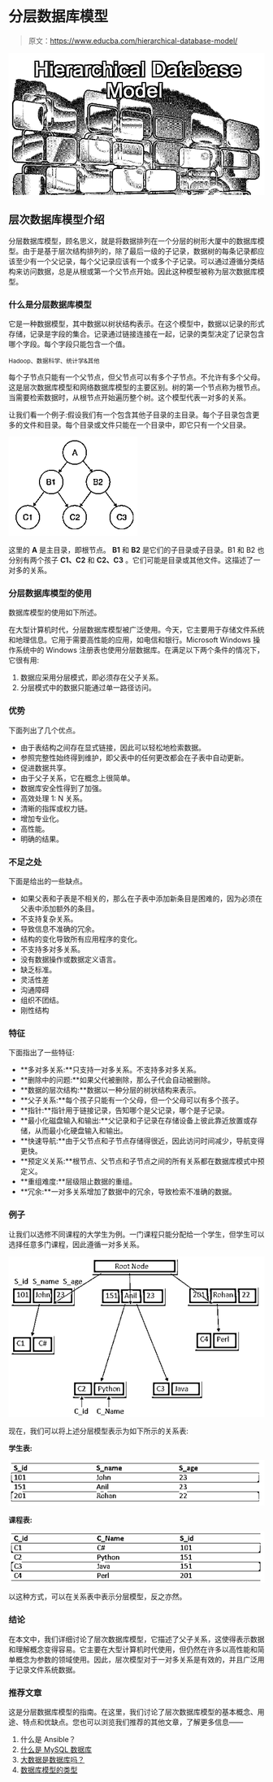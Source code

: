 # 分层数据库模型

> 原文：<https://www.educba.com/hierarchical-database-model/>

![Hierarchical Database Model](img/01a21945b9536c110d4ac25567a8d8ed.png)



## 层次数据库模型介绍

分层数据库模型，顾名思义，就是将数据排列在一个分层的树形大厦中的数据库模型。由于是基于层次结构排列的，除了最后一级的子记录，数据树的每条记录都应该至少有一个父记录，每个父记录应该有一个或多个子记录。可以通过遵循分类结构来访问数据，总是从根或第一个父节点开始。因此这种模型被称为层次数据库模型。

### 什么是分层数据库模型

它是一种数据模型，其中数据以树状结构表示。在这个模型中，数据以记录的形式存储，记录是字段的集合。记录通过链接连接在一起，记录的类型决定了记录包含哪个字段。每个字段只能包含一个值。

<small>Hadoop、数据科学、统计学&其他</small>

每个子节点只能有一个父节点，但父节点可以有多个子节点。不允许有多个父母。这是层次数据库模型和网络数据库模型的主要区别。树的第一个节点称为根节点。当需要检索数据时，从根节点开始遍历整个树。这个模型代表一对多的关系。

让我们看一个例子:假设我们有一个包含其他子目录的主目录。每个子目录包含更多的文件和目录。每个目录或文件只能在一个目录中，即它只有一个父目录。

![Hierarchical Database Model root node](img/37ce89c8dd70b240d47bb87439f09225.png)



这里的 **A** 是主目录，即根节点。 **B1** 和 **B2** 是它们的子目录或子目录。B1 和 B2 也分别有两个孩子 **C1、C2** 和 **C2、C3** 。它们可能是目录或其他文件。这描述了一对多的关系。

### 分层数据库模型的使用

数据库模型的使用如下所述。

在大型计算机时代，分层数据库模型被广泛使用。今天，它主要用于存储文件系统和地理信息。它用于需要高性能的应用，如电信和银行。Microsoft Windows 操作系统中的 Windows 注册表也使用分层数据库。在满足以下两个条件的情况下，它很有用:

1.  数据应采用分层模式，即必须存在父子关系。
2.  分层模式中的数据只能通过单一路径访问。

### 优势

下面列出了几个优点。

*   由于表结构之间存在显式链接，因此可以轻松地检索数据。
*   参照完整性始终得到维护，即父表中的任何更改都会在子表中自动更新。
*   促进数据共享。
*   由于父子关系，它在概念上很简单。
*   数据库安全性得到了加强。
*   高效处理 1: N 关系。
*   清晰的指挥或权力链。
*   增加专业化。
*   高性能。
*   明确的结果。

### 不足之处

下面是给出的一些缺点。

*   如果父表和子表是不相关的，那么在子表中添加新条目是困难的，因为必须在父表中添加额外的条目。
*   不支持复杂关系。
*   导致信息不准确的冗余。
*   结构的变化导致所有应用程序的变化。
*   不支持多对多关系。
*   没有数据操作或数据定义语言。
*   缺乏标准。
*   灵活性差
*   沟通障碍
*   组织不团结。
*   刚性结构

### 特征

下面指出了一些特征:

*   **多对多关系:**只支持一对多关系。不支持多对多关系。
*   **删除中的问题:**如果父代被删除，那么子代会自动被删除。
*   **数据的层次结构:**数据以一种分层的树状结构来表示。
*   **父子关系:**每个孩子只能有一个父母，但一个父母可以有多个孩子。
*   **指针:**指针用于链接记录，告知哪个是父记录，哪个是子记录。
*   **最小化磁盘输入和输出:**父记录和子记录在存储设备上彼此靠近放置或存储，从而最小化硬盘输入和输出。
*   **快速导航:**由于父节点和子节点存储得很近，因此访问时间减少，导航变得更快。
*   **预定义关系:**根节点、父节点和子节点之间的所有关系都在数据库模式中预定义。
*   **重组难度:**层级阻止数据的重组。
*   **冗余:**一对多关系增加了数据中的冗余，导致检索不准确的数据。

### 例子

让我们以选修不同课程的大学生为例。一门课程只能分配给一个学生，但学生可以选择任意多门课程，因此遵循一对多关系。

![ Example](img/374b887dc95442071cc2ed50fb9a0cb9.png)



现在，我们可以将上述分层模型表示为如下所示的关系表:

**学生表:**

![Student Table](img/80b452546df4fed24de085aecc6ea1ec.png)



**课程表:**

![Course Table1](img/58a4683e2903f223758770bd20fb8aa5.png)



以这种方式，可以在关系表中表示分层模型，反之亦然。

### 结论

在本文中，我们详细讨论了层次数据库模型，它描述了父子关系，这使得表示数据和理解概念变得容易。它主要在大型计算机时代使用，但仍然在许多以高性能和简单概念为参数的领域使用。因此，层次模型对于一对多关系是有效的，并且广泛用于记录文件系统数据。

### 推荐文章

这是分层数据库模型的指南。在这里，我们讨论了层次数据库模型的基本概念、用途、特点和优缺点。您也可以浏览我们推荐的其他文章，了解更多信息——

1.  什么是 Ansible？
2.  [什么是 MySQL 数据库](https://www.educba.com/what-is-mysql-database/)
3.  [大数据是数据库吗？](https://www.educba.com/is-big-data-a-database/)
4.  [数据库模型的类型](https://www.educba.com/types-of-database-models/)





